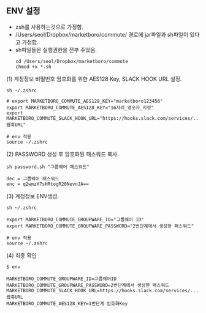## ENV 설정
- zsh를 사용하는것으로 가정함.
- /Users/seol/Dropbox/marketboro/commute/ 경로에 jar파일과 sh파일이 있다고 가정함.
- sh파일들은 실행권한을 전부 주었음.
    ```
    cd /Users/seol/Dropbox/marketboro/commute
    chmod +x *.sh
    ```

(1) 계정정보 비밀번호 암호화를 위한 AES128 Key, SLACK HOOK URL 설정.
```
sh ~/.zshrc
```
```
# export MARKETBORO_COMMUTE_AES128_KEY="marketboro123456"
export MARKETBORO_COMMUTE_AES128_KEY="16자리_영숫자_지정"
export MARKETBORO_COMMUTE_SLACK_HOOK_URL="https://hooks.slack.com/services/...웹훅URL"
```
```
# env 적용
source ~/.zshrc
```

(2) PASSWORD 생성 후 암호화된 패스워드 복사.
```
sh password.sh "그룹웨어 패스워드"

dec = 그룹웨어 패스워드
enc = q2wmzH7sHRtogR20NevnJA==
```

(3) 계정정보 ENV생성.
```
sh ~/.zshrc
```
```
export MARKETBORO_COMMUTE_GROUPWARE_ID="그룹웨어 ID"
export MARKETBORO_COMMUTE_GROUPWARE_PASSWORD="2번단계에서 생성한 패스워드"
```
```
# env 적용
source ~/.zshrc
```
(4) 최종 확인
```
$ env

MARKETBORO_COMMUTE_GROUPWARE_ID=그룹웨어ID
MARKETBORO_COMMUTE_GROUPWARE_PASSWORD=2번단계에서 생성한 패스워드
MARKETBORO_COMMUTE_SLACK_HOOK_URL=https://hooks.slack.com/services/....웹훅URL
MARKETBORO_COMMUTE_AES128_KEY=1번단계 암호화Key
```